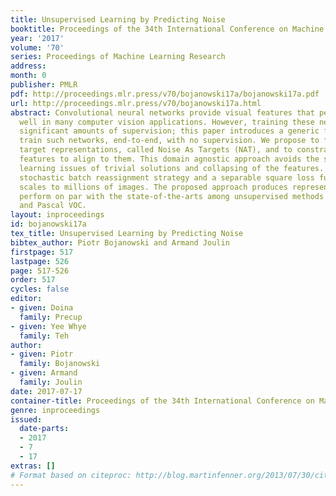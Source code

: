 ```yaml
---
title: Unsupervised Learning by Predicting Noise
booktitle: Proceedings of the 34th International Conference on Machine Learning
year: '2017'
volume: '70'
series: Proceedings of Machine Learning Research
address: 
month: 0
publisher: PMLR
pdf: http://proceedings.mlr.press/v70/bojanowski17a/bojanowski17a.pdf
url: http://proceedings.mlr.press/v70/bojanowski17a.html
abstract: Convolutional neural networks provide visual features that perform remarkably
  well in many computer vision applications. However, training these networks requires
  significant amounts of supervision; this paper introduces a generic framework to
  train such networks, end-to-end, with no supervision. We propose to fix a set of
  target representations, called Noise As Targets (NAT), and to constrain the deep
  features to align to them. This domain agnostic approach avoids the standard unsupervised
  learning issues of trivial solutions and collapsing of the features. Thanks to a
  stochastic batch reassignment strategy and a separable square loss function, it
  scales to millions of images. The proposed approach produces representations that
  perform on par with the state-of-the-arts among unsupervised methods on ImageNet
  and Pascal VOC.
layout: inproceedings
id: bojanowski17a
tex_title: Unsupervised Learning by Predicting Noise
bibtex_author: Piotr Bojanowski and Armand Joulin
firstpage: 517
lastpage: 526
page: 517-526
order: 517
cycles: false
editor:
- given: Doina
  family: Precup
- given: Yee Whye
  family: Teh
author:
- given: Piotr
  family: Bojanowski
- given: Armand
  family: Joulin
date: 2017-07-17
container-title: Proceedings of the 34th International Conference on Machine Learning
genre: inproceedings
issued:
  date-parts:
  - 2017
  - 7
  - 17
extras: []
# Format based on citeproc: http://blog.martinfenner.org/2013/07/30/citeproc-yaml-for-bibliographies/
---
```

